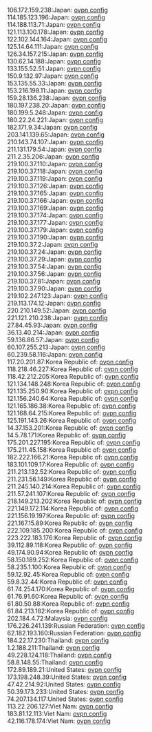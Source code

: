 106.172.159.238:Japan: [ovpn config](vpn/106_172_159_238.ovpn)  
114.185.123.196:Japan: [ovpn config](vpn/114_185_123_196.ovpn)  
114.188.113.71:Japan: [ovpn config](vpn/114_188_113_71.ovpn)  
121.113.100.178:Japan: [ovpn config](vpn/121_113_100_178.ovpn)  
122.102.144.164:Japan: [ovpn config](vpn/122_102_144_164.ovpn)  
125.14.64.111:Japan: [ovpn config](vpn/125_14_64_111.ovpn)  
126.34.157.215:Japan: [ovpn config](vpn/126_34_157_215.ovpn)  
130.62.14.188:Japan: [ovpn config](vpn/130_62_14_188.ovpn)  
133.155.52.51:Japan: [ovpn config](vpn/133_155_52_51.ovpn)  
150.9.132.97:Japan: [ovpn config](vpn/150_9_132_97.ovpn)  
153.135.55.33:Japan: [ovpn config](vpn/153_135_55_33.ovpn)  
153.216.198.11:Japan: [ovpn config](vpn/153_216_198_11.ovpn)  
159.28.136.238:Japan: [ovpn config](vpn/159_28_136_238.ovpn)  
180.197.238.20:Japan: [ovpn config](vpn/180_197_238_20.ovpn)  
180.199.5.248:Japan: [ovpn config](vpn/180_199_5_248.ovpn)  
180.22.24.221:Japan: [ovpn config](vpn/180_22_24_221.ovpn)  
182.171.9.34:Japan: [ovpn config](vpn/182_171_9_34.ovpn)  
203.141.139.65:Japan: [ovpn config](vpn/203_141_139_65.ovpn)  
210.143.74.107:Japan: [ovpn config](vpn/210_143_74_107.ovpn)  
211.131.179.54:Japan: [ovpn config](vpn/211_131_179_54.ovpn)  
211.2.35.206:Japan: [ovpn config](vpn/211_2_35_206.ovpn)  
219.100.37.110:Japan: [ovpn config](vpn/219_100_37_110.ovpn)  
219.100.37.118:Japan: [ovpn config](vpn/219_100_37_118.ovpn)  
219.100.37.119:Japan: [ovpn config](vpn/219_100_37_119.ovpn)  
219.100.37.126:Japan: [ovpn config](vpn/219_100_37_126.ovpn)  
219.100.37.165:Japan: [ovpn config](vpn/219_100_37_165.ovpn)  
219.100.37.166:Japan: [ovpn config](vpn/219_100_37_166.ovpn)  
219.100.37.169:Japan: [ovpn config](vpn/219_100_37_169.ovpn)  
219.100.37.174:Japan: [ovpn config](vpn/219_100_37_174.ovpn)  
219.100.37.177:Japan: [ovpn config](vpn/219_100_37_177.ovpn)  
219.100.37.179:Japan: [ovpn config](vpn/219_100_37_179.ovpn)  
219.100.37.190:Japan: [ovpn config](vpn/219_100_37_190.ovpn)  
219.100.37.2:Japan: [ovpn config](vpn/219_100_37_2.ovpn)  
219.100.37.24:Japan: [ovpn config](vpn/219_100_37_24.ovpn)  
219.100.37.29:Japan: [ovpn config](vpn/219_100_37_29.ovpn)  
219.100.37.54:Japan: [ovpn config](vpn/219_100_37_54.ovpn)  
219.100.37.56:Japan: [ovpn config](vpn/219_100_37_56.ovpn)  
219.100.37.81:Japan: [ovpn config](vpn/219_100_37_81.ovpn)  
219.100.37.90:Japan: [ovpn config](vpn/219_100_37_90.ovpn)  
219.102.247.123:Japan: [ovpn config](vpn/219_102_247_123.ovpn)  
219.113.174.12:Japan: [ovpn config](vpn/219_113_174_12.ovpn)  
220.210.149.52:Japan: [ovpn config](vpn/220_210_149_52.ovpn)  
221.121.210.238:Japan: [ovpn config](vpn/221_121_210_238.ovpn)  
27.84.45.93:Japan: [ovpn config](vpn/27_84_45_93.ovpn)  
36.13.40.214:Japan: [ovpn config](vpn/36_13_40_214.ovpn)  
59.136.86.57:Japan: [ovpn config](vpn/59_136_86_57.ovpn)  
60.107.255.213:Japan: [ovpn config](vpn/60_107_255_213.ovpn)  
60.239.58.116:Japan: [ovpn config](vpn/60_239_58_116.ovpn)  
117.20.201.87:Korea Republic of: [ovpn config](vpn/117_20_201_87.ovpn)  
118.218.46.227:Korea Republic of: [ovpn config](vpn/118_218_46_227.ovpn)  
118.42.212.205:Korea Republic of: [ovpn config](vpn/118_42_212_205.ovpn)  
121.134.148.248:Korea Republic of: [ovpn config](vpn/121_134_148_248.ovpn)  
121.135.250.90:Korea Republic of: [ovpn config](vpn/121_135_250_90.ovpn)  
121.156.240.64:Korea Republic of: [ovpn config](vpn/121_156_240_64.ovpn)  
121.165.186.38:Korea Republic of: [ovpn config](vpn/121_165_186_38.ovpn)  
121.168.64.215:Korea Republic of: [ovpn config](vpn/121_168_64_215.ovpn)  
125.191.143.26:Korea Republic of: [ovpn config](vpn/125_191_143_26.ovpn)  
14.37.153.201:Korea Republic of: [ovpn config](vpn/14_37_153_201.ovpn)  
14.5.78.171:Korea Republic of: [ovpn config](vpn/14_5_78_171.ovpn)  
175.201.227.195:Korea Republic of: [ovpn config](vpn/175_201_227_195.ovpn)  
175.211.45.158:Korea Republic of: [ovpn config](vpn/175_211_45_158.ovpn)  
182.222.166.21:Korea Republic of: [ovpn config](vpn/182_222_166_21.ovpn)  
183.101.109.17:Korea Republic of: [ovpn config](vpn/183_101_109_17.ovpn)  
211.213.132.52:Korea Republic of: [ovpn config](vpn/211_213_132_52.ovpn)  
211.231.56.149:Korea Republic of: [ovpn config](vpn/211_231_56_149.ovpn)  
211.245.140.214:Korea Republic of: [ovpn config](vpn/211_245_140_214.ovpn)  
211.57.241.107:Korea Republic of: [ovpn config](vpn/211_57_241_107.ovpn)  
218.149.213.202:Korea Republic of: [ovpn config](vpn/218_149_213_202.ovpn)  
221.149.172.114:Korea Republic of: [ovpn config](vpn/221_149_172_114.ovpn)  
221.156.19.197:Korea Republic of: [ovpn config](vpn/221_156_19_197.ovpn)  
221.167.15.89:Korea Republic of: [ovpn config](vpn/221_167_15_89.ovpn)  
222.109.185.200:Korea Republic of: [ovpn config](vpn/222_109_185_200.ovpn)  
223.222.183.176:Korea Republic of: [ovpn config](vpn/223_222_183_176.ovpn)  
39.112.89.118:Korea Republic of: [ovpn config](vpn/39_112_89_118.ovpn)  
49.174.90.94:Korea Republic of: [ovpn config](vpn/49_174_90_94.ovpn)  
58.150.189.252:Korea Republic of: [ovpn config](vpn/58_150_189_252.ovpn)  
58.235.1.100:Korea Republic of: [ovpn config](vpn/58_235_1_100.ovpn)  
59.12.92.45:Korea Republic of: [ovpn config](vpn/59_12_92_45.ovpn)  
59.8.32.44:Korea Republic of: [ovpn config](vpn/59_8_32_44.ovpn)  
61.74.254.170:Korea Republic of: [ovpn config](vpn/61_74_254_170.ovpn)  
61.76.91.60:Korea Republic of: [ovpn config](vpn/61_76_91_60.ovpn)  
61.80.50.88:Korea Republic of: [ovpn config](vpn/61_80_50_88.ovpn)  
61.84.213.182:Korea Republic of: [ovpn config](vpn/61_84_213_182.ovpn)  
202.184.4.72:Malaysia: [ovpn config](vpn/202_184_4_72.ovpn)  
176.226.241.139:Russian Federation: [ovpn config](vpn/176_226_241_139.ovpn)  
62.182.193.160:Russian Federation: [ovpn config](vpn/62_182_193_160.ovpn)  
184.22.17.230:Thailand: [ovpn config](vpn/184_22_17_230.ovpn)  
1.2.188.211:Thailand: [ovpn config](vpn/1_2_188_211.ovpn)  
49.228.124.118:Thailand: [ovpn config](vpn/49_228_124_118.ovpn)  
58.8.148.55:Thailand: [ovpn config](vpn/58_8_148_55.ovpn)  
172.89.189.21:United States: [ovpn config](vpn/172_89_189_21.ovpn)  
173.198.248.39:United States: [ovpn config](vpn/173_198_248_39.ovpn)  
47.42.214.92:United States: [ovpn config](vpn/47_42_214_92.ovpn)  
50.39.173.233:United States: [ovpn config](vpn/50_39_173_233.ovpn)  
74.207.134.117:United States: [ovpn config](vpn/74_207_134_117.ovpn)  
113.22.206.127:Viet Nam: [ovpn config](vpn/113_22_206_127.ovpn)  
183.81.12.113:Viet Nam: [ovpn config](vpn/183_81_12_113.ovpn)  
42.116.178.174:Viet Nam: [ovpn config](vpn/42_116_178_174.ovpn)  
